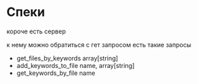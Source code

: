 # Спеки

короче есть сервер

к нему можно обратиться с гет запросом
есть такие запросы

- get_files_by_keywords array[string]
- add_keywords_to_file name, array[string]
- get_keywords_by_file name
